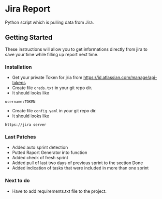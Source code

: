 # Jira Report

Python script which is pulling data from Jira.

## Getting Started

These instructions will allow you to get informations directly from jira to save your time while filling up report next time.

### Installation

* Get your private Token for jria from https://id.atlassian.com/manage/api-tokens
* Create file ``creds.txt`` in your git repo dir.
* It should looks like 
```
username:TOKEN
```
* Create file ``config.yaml`` in your git repo dir.
* It should looks like
```
https://jira server
```
### Last Patches

* Added auto sprint detection
* Putted Raport Generator into function
* Added check of fresh sprint
* Added pull of last two days of previous sprint to the section Done
* Added indication of tasks that were included in more than one sprint

### Next to do

* Have to add requirements.txt file to the project. 
